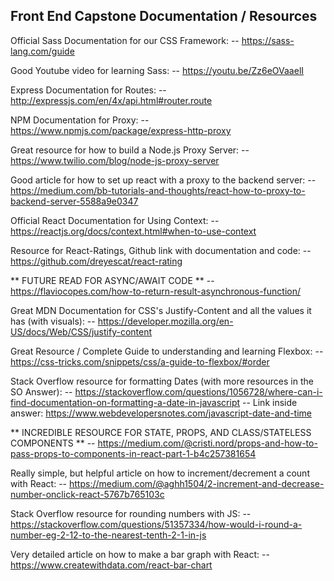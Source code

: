 Front End Capstone Documentation / Resources
----------------------------------------------------------------

Official Sass Documentation for our CSS Framework:
-- https://sass-lang.com/guide

Good Youtube video for learning Sass:
-- https://youtu.be/Zz6eOVaaelI

Express Documentation for Routes:
-- http://expressjs.com/en/4x/api.html#router.route

NPM Documentation for Proxy:
-- https://www.npmjs.com/package/express-http-proxy

Great resource for how to build a Node.js Proxy Server:
-- https://www.twilio.com/blog/node-js-proxy-server

Good article for how to set up react with a proxy to the backend server:
-- https://medium.com/bb-tutorials-and-thoughts/react-how-to-proxy-to-backend-server-5588a9e0347

Official React Documentation for Using Context:
-- https://reactjs.org/docs/context.html#when-to-use-context

Resource for React-Ratings, Github link with documentation and code:
-- https://github.com/dreyescat/react-rating

** FUTURE READ FOR ASYNC/AWAIT CODE **
-- https://flaviocopes.com/how-to-return-result-asynchronous-function/

Great MDN Documentation for CSS's Justify-Content and all the values it has (with visuals):
-- https://developer.mozilla.org/en-US/docs/Web/CSS/justify-content

Great Resource / Complete Guide to understanding and learning Flexbox:
-- https://css-tricks.com/snippets/css/a-guide-to-flexbox/#order

Stack Overflow resource for formatting Dates (with more resources in the SO Answer):
-- https://stackoverflow.com/questions/1056728/where-can-i-find-documentation-on-formatting-a-date-in-javascript
-- Link inside answer: https://www.webdevelopersnotes.com/javascript-date-and-time

** INCREDIBLE RESOURCE FOR STATE, PROPS, AND CLASS/STATELESS COMPONENTS **
-- https://medium.com/@cristi.nord/props-and-how-to-pass-props-to-components-in-react-part-1-b4c257381654

Really simple, but helpful article on how to increment/decrement a count with React:
-- https://medium.com/@aghh1504/2-increment-and-decrease-number-onclick-react-5767b765103c

Stack Overflow resource for rounding numbers with JS:
-- https://stackoverflow.com/questions/51357334/how-would-i-round-a-number-eg-2-12-to-the-nearest-tenth-2-1-in-js

Very detailed article on how to make a bar graph with React:
-- https://www.createwithdata.com/react-bar-chart
